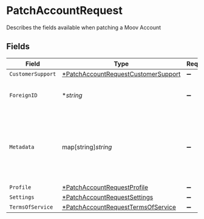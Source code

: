 # PatchAccountRequest

Describes the fields available when patching a Moov Account


## Fields

| Field                                                                                            | Type                                                                                             | Required                                                                                         | Description                                                                                      | Example                                                                                          |
| ------------------------------------------------------------------------------------------------ | ------------------------------------------------------------------------------------------------ | ------------------------------------------------------------------------------------------------ | ------------------------------------------------------------------------------------------------ | ------------------------------------------------------------------------------------------------ |
| `CustomerSupport`                                                                                | [*PatchAccountRequestCustomerSupport](../../models/shared/patchaccountrequestcustomersupport.md) | :heavy_minus_sign:                                                                               | N/A                                                                                              |                                                                                                  |
| `ForeignID`                                                                                      | **string*                                                                                        | :heavy_minus_sign:                                                                               | N/A                                                                                              | 4528aba-b9a1-11eb-8529-0242ac13003                                                               |
| `Metadata`                                                                                       | map[string]*string*                                                                              | :heavy_minus_sign:                                                                               | Free-form key-value pair list. Useful for storing information that is not captured elsewhere.    |                                                                                                  |
| `Profile`                                                                                        | [*PatchAccountRequestProfile](../../models/shared/patchaccountrequestprofile.md)                 | :heavy_minus_sign:                                                                               | N/A                                                                                              |                                                                                                  |
| `Settings`                                                                                       | [*PatchAccountRequestSettings](../../models/shared/patchaccountrequestsettings.md)               | :heavy_minus_sign:                                                                               | N/A                                                                                              |                                                                                                  |
| `TermsOfService`                                                                                 | [*PatchAccountRequestTermsOfService](../../models/shared/patchaccountrequesttermsofservice.md)   | :heavy_minus_sign:                                                                               | N/A                                                                                              |                                                                                                  |